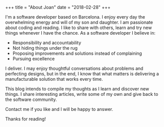 +++
title = "About Joan"
date = "2018-02-28"
+++

I'm a software developer based on Barcelona. I enjoy every day the overwhelming energy and will of my son and daughter. I am passionate about coding and reading. I like to share with others, learn and try new things whenever I have the chance. As a software developer I believe in:

* Responsibility and accountability
* Not hiding things under the rug
* Proposing improvements and solutions instead of complaining
* Pursuing excellence

I deliver. I may enjoy thoughtful conversations about problems and perfecting designs, but in the end, I know that what matters is delivering a manufacturable solution that works every time.

This blog intends to compile my thoughts as I learn and discover new things. I share interesting articles, write some of my own and give back to the software community.

Contact me if you like and I will be happy to answer.

Thanks for reading!
